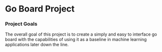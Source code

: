 # Go Board Project 
### Project Goals
The overall goal of this project is to create a simply and easy to interface go board with the capabilities of using it as a baseline in machine learning applications later down the line.  
